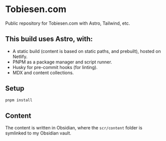 # Tobiesen.com
Public repository for Tobiesen.com with Astro, Tailwind, etc.

## This build uses Astro, with:
- A static build (content is based on static paths, and prebuilt), hosted on Netlify.
- PNPM as a package manager and script runner.
- Husky for pre-commit hooks (for linting).
- MDX and content collections.

## Setup
```sh
pnpm install
```

## Content
The content is written in Obsidian, where the `scr/content` folder is symlinked to my Obsidian vault.
